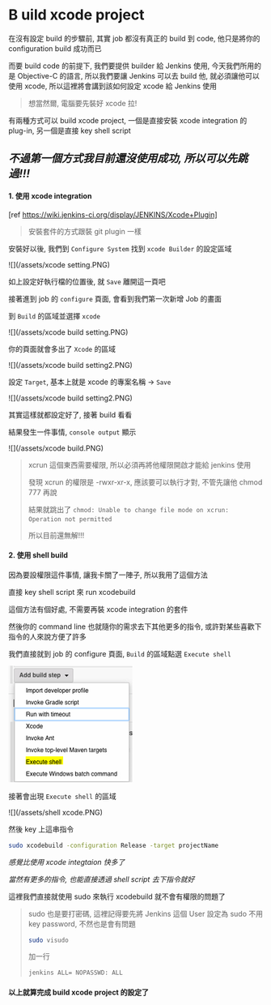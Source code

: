 B
uild xcode project
====

在沒有設定 build 的步驟前, 其實 job 都沒有真正的 build 到 code, 他只是將你的 configuration build 成功而已

而要 build code 的前提下, 我們要提供 builder 給 Jenkins 使用, 今天我們所用的是 Objective-C 的語言, 所以我們要讓 Jenkins 可以去 build 他, 就必須讓他可以使用 xcode, 所以這裡將會講到該如何設定 xcode 給 Jenkins 使用

> 想當然爾, 電腦要先裝好 xcode 拉!

有兩種方式可以 build xcode project, 一個是直接安裝 xcode integration 的 plug-in, 另一個是直接 key shell script

## _不過第一個方式我目前還沒使用成功, 所以可以先跳過!!!_

#### 1. 使用 xcode integration

[ref https://wiki.jenkins-ci.org/display/JENKINS/Xcode+Plugin]

> 安裝套件的方式跟裝 git plugin 一樣

安裝好以後, 我們到 ```Configure System``` 找到 ```xcode Builder``` 的設定區域

![](/assets/xcode setting.PNG)

如上設定好執行檔的位置後, 就 ```Save``` 離開這一頁吧

接著進到 job 的 ```configure``` 頁面, 會看到我們第一次新增 Job 的畫面

到 ```Build``` 的區域並選擇 ```xcode```

![](/assets/xcode build setting.PNG)

你的頁面就會多出了 ```Xcode``` 的區域

![](/assets/xcode build setting2.PNG)

設定 ```Target```, 基本上就是 xcode 的專案名稱 -> ```Save```

![](/assets/xcode build setting2.PNG)

其實這樣就都設定好了, 接著 build 看看

結果發生一件事情, ```console output``` 顯示

![](/assets/xcode build.PNG)

> xcrun 這個東西需要權限, 所以必須再將他權限開啟才能給 jenkins 使用
>
> 發現 xcrun 的權限是 -rwxr-xr-x, 應該要可以執行才對, 不管先讓他 chmod 777 再說
>
> 結果就跳出了 ```chmod: Unable to change file mode on xcrun: Operation not permitted```
>
> 所以目前還無解!!!

#### 2. 使用 shell build

因為要設權限這件事情, 讓我卡關了一陣子, 所以我用了這個方法

直接 key shell script 來 run xcodebuild

這個方法有個好處, 不需要再裝 xcode integration 的套件

然後你的 command line 也就隨你的需求去下其他更多的指令, 或許對某些喜歡下指令的人來說方便了許多

我們直接就到 job 的 configure 頁面, ```Build``` 的區域點選 ```Execute shell```

![](/assets/shell.PNG)

接著會出現 ```Execute shell``` 的區域

![](/assets/shell xcode.PNG)

然後 key 上這串指令

```bash
sudo xcodebuild -configuration Release -target projectName
```

_感覺比使用 xcode integtaion 快多了_

_當然有更多的指令, 也能直接透過 shell script 去下指令就好_

這裡我們直接就使用 sudo 來執行 xcodebuild 就不會有權限的問題了

> sudo 也是要打密碼, 這裡記得要先將 Jenkins 這個 User 設定為 sudo 不用 key password, 不然也是會有問題
> ```bash
> sudo visudo
> ```
> 加一行
> ```bash
> jenkins ALL= NOPASSWD: ALL
> ```

#### 以上就算完成 build xcode project 的設定了